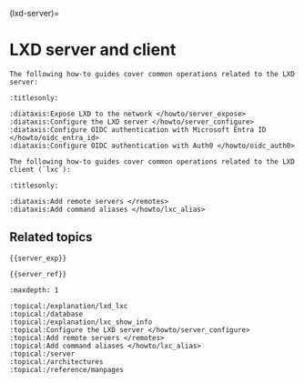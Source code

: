 (lxd-server)=
# LXD server and client

```{only} diataxis
The following how-to guides cover common operations related to the LXD server:
```

```{filtered-toctree}
:titlesonly:

:diataxis:Expose LXD to the network </howto/server_expose>
:diataxis:Configure the LXD server </howto/server_configure>
:diataxis:Configure OIDC authentication with Microsoft Entra ID </howto/oidc_entra_id>
:diataxis:Configure OIDC authentication with Auth0 </howto/oidc_auth0>
```

```{only} diataxis
The following how-to guides cover common operations related to the LXD client (`lxc`):
```

```{filtered-toctree}
:titlesonly:

:diataxis:Add remote servers </remotes>
:diataxis:Add command aliases </howto/lxc_alias>
```

## Related topics

```{only} diataxis
{{server_exp}}

{{server_ref}}
```

```{filtered-toctree}
:maxdepth: 1

:topical:/explanation/lxd_lxc
:topical:/database
:topical:/explanation/lxc_show_info
:topical:Configure the LXD server </howto/server_configure>
:topical:Add remote servers </remotes>
:topical:Add command aliases </howto/lxc_alias>
:topical:/server
:topical:/architectures
:topical:/reference/manpages
```
